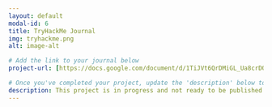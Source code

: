 ```yaml
---
layout: default
modal-id: 6
title: TryHackMe Journal
img: tryhackme.png
alt: image-alt

# Add the link to your journal below
project-url: [https://docs.google.com/document/d/1TiJVt6QrDMiGL_Ua8crDO-WaCHEMvZiIrD5f-f38UaI/edit?usp=sharing](https://docs.google.com/document/d/1TiJVt6QrDMiGL_Ua8crDO-WaCHEMvZiIrD5f-f38UaI/edit?usp=sharing) 

# Once you've completed your project, update the 'description' below to this one: Completed 17 TryHackMe rooms, gaining hands-on skills in Linux and Windows fundamentals, log analysis, network troubleshooting with Wireshark, and incident handling with Splunk.
description: This project is in progress and not ready to be published just yet. Please contact me if you'd like a sneak peek. Otherwise, stay tuned!
---
```

